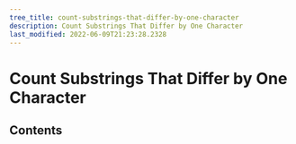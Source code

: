 ```yaml
---
tree_title: count-substrings-that-differ-by-one-character
description: Count Substrings That Differ by One Character
last_modified: 2022-06-09T21:23:28.2328
---
```


# Count Substrings That Differ by One Character

## Contents
